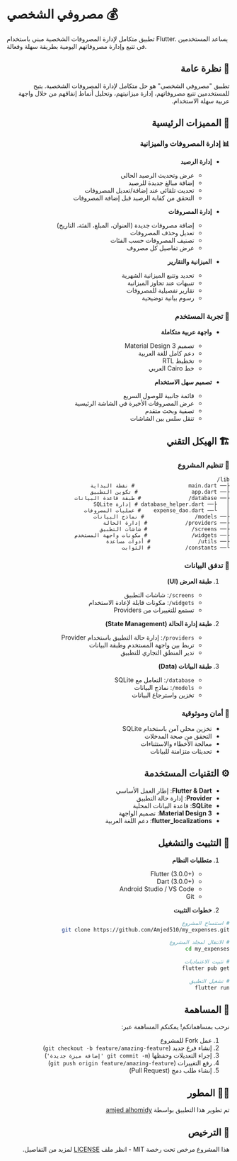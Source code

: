 # مصروفي الشخصي 💰

تطبيق متكامل لإدارة المصروفات الشخصية مبني باستخدام Flutter. يساعد المستخدمين في تتبع وإدارة مصروفاتهم اليومية بطريقة سهلة وفعالة.

<div dir="rtl">

## 📱 نظرة عامة

تطبيق "مصروفي الشخصي" هو حل متكامل لإدارة المصروفات الشخصية. يتيح للمستخدمين تتبع مصروفاتهم، إدارة ميزانيتهم، وتحليل أنماط إنفاقهم من خلال واجهة عربية سهلة الاستخدام.

## 🌟 المميزات الرئيسية

### 📊 إدارة المصروفات والميزانية
- **إدارة الرصيد**
  * عرض وتحديث الرصيد الحالي
  * إضافة مبالغ جديدة للرصيد
  * تحديث تلقائي عند إضافة/تعديل المصروفات
  * التحقق من كفاية الرصيد قبل إضافة المصروفات

- **إدارة المصروفات**
  * إضافة مصروفات جديدة (العنوان، المبلغ، الفئة، التاريخ)
  * تعديل وحذف المصروفات
  * تصنيف المصروفات حسب الفئات
  * عرض تفاصيل كل مصروف

- **الميزانية والتقارير**
  * تحديد وتتبع الميزانية الشهرية
  * تنبيهات عند تجاوز الميزانية
  * تقارير تفصيلية للمصروفات
  * رسوم بيانية توضيحية

### 👥 تجربة المستخدم
- **واجهة عربية متكاملة**
  * تصميم Material Design 3
  * دعم كامل للغة العربية
  * تخطيط RTL
  * خط Cairo العربي

- **تصميم سهل الاستخدام**
  * قائمة جانبية للوصول السريع
  * عرض المصروفات الأخيرة في الشاشة الرئيسية
  * تصفية وبحث متقدم
  * تنقل سلس بين الشاشات

## 🏗️ الهيكل التقني

### 📂 تنظيم المشروع
```
lib/
├── main.dart                 # نقطة البداية
├── app.dart                 # تكوين التطبيق
├── database/               # طبقة قاعدة البيانات
│   ├── database_helper.dart # إدارة SQLite
│   └── expense_dao.dart    # عمليات المصروفات
├── models/                # نماذج البيانات
├── providers/            # إدارة الحالة
├── screens/              # شاشات التطبيق
├── widgets/              # مكونات واجهة المستخدم
├── utils/               # أدوات مساعدة
└── constants/           # الثوابت
```

### 🔄 تدفق البيانات
1. **طبقة العرض (UI)**
   - `screens/`: شاشات التطبيق
   - `widgets/`: مكونات قابلة لإعادة الاستخدام
   - تستمع للتغييرات من Providers

2. **طبقة إدارة الحالة (State Management)**
   - `providers/`: إدارة حالة التطبيق باستخدام Provider
   - تربط بين واجهة المستخدم وطبقة البيانات
   - تدير المنطق التجاري للتطبيق

3. **طبقة البيانات (Data)**
   - `database/`: التعامل مع SQLite
   - `models/`: نماذج البيانات
   - تخزين واسترجاع البيانات

### 🔐 أمان وموثوقية
- تخزين محلي آمن باستخدام SQLite
- التحقق من صحة المدخلات
- معالجة الأخطاء والاستثناءات
- تحديثات متزامنة للبيانات

## ⚙️ التقنيات المستخدمة

- **Flutter & Dart**: إطار العمل الأساسي
- **Provider**: إدارة حالة التطبيق
- **SQLite**: قاعدة البيانات المحلية
- **Material Design 3**: تصميم الواجهة
- **flutter_localizations**: دعم اللغة العربية

## 🚀 التثبيت والتشغيل

1. **متطلبات النظام**
   - Flutter (3.0.0+)
   - Dart (3.0.0+)
   - Android Studio / VS Code
   - Git

2. **خطوات التثبيت**
```bash
# استنساخ المشروع
git clone https://github.com/Amjed510/my_expenses.git

# الانتقال لمجلد المشروع
cd my_expenses

# تثبيت الاعتماديات
flutter pub get

# تشغيل التطبيق
flutter run
```

## 🤝 المساهمة

نرحب بمساهماتكم! يمكنكم المساهمة عبر:
1. عمل Fork للمشروع
2. إنشاء فرع جديد (`git checkout -b feature/amazing-feature`)
3. إجراء التعديلات وحفظها (`git commit -m 'إضافة ميزة جديدة'`)
4. رفع التغييرات (`git push origin feature/amazing-feature`)
5. إنشاء طلب دمج (Pull Request)

## 👨‍💻 المطور

تم تطوير هذا التطبيق بواسطة [amjed alhomidy](https://github.com/Amjed510)

## 📄 الترخيص

هذا المشروع مرخص تحت رخصة MIT - انظر ملف [LICENSE](LICENSE) لمزيد من التفاصيل.

</div>

